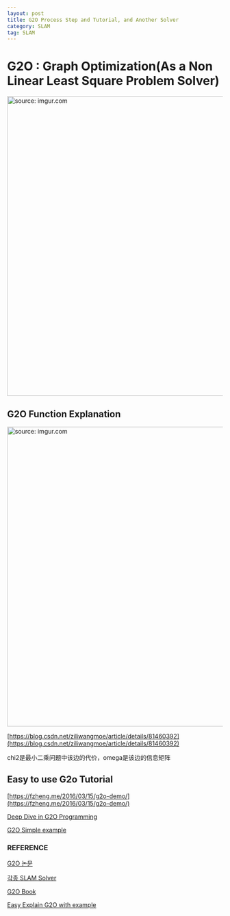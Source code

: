 ```yaml
---
layout: post
title: G2O Process Step and Tutorial, and Another Solver
category: SLAM
tag: SLAM
---
```


# G2O : Graph Optimization(As a Non Linear Least Square Problem Solver)

<a href="https://postimg.cc/KRqQBKbM"><img src="https://i.postimg.cc/zG5MmWP0/Screen-Shot-2022-02-12-at-6-50-12-PM.png" width="700px" title="source: imgur.com" /><a>


## G2O Function Explanation

<a href="https://postimg.cc/QBkTgP7y"><img src="https://i.postimg.cc/q7WxrHv4/g2o-general-graph-optimization-Framework.jpg" width="700px" title="source: imgur.com" /><a>


[https://blog.csdn.net/ziliwangmoe/article/details/81460392](https://blog.csdn.net/ziliwangmoe/article/details/81460392)

chi2是最小二乘问题中该边的代价，omega是该边的信息矩阵

## Easy to use G2o Tutorial

[https://fzheng.me/2016/03/15/g2o-demo/](https://fzheng.me/2016/03/15/g2o-demo/)

[Deep Dive in G2O Programming](https://www.programmerall.com/article/8141583525/)

[G2O Simple example](https://blog.csdn.net/GMeng_ROBOT/article/details/83933269)

### REFERENCE

[G2O 논문](https://www.cct.lsu.edu/~kzhang/papers/g2o.pdf)

[각종 SLAM Solver](http://www.cv-learn.com/20210607-solvers/)

[G2O Book](http://mdh.diva-portal.org/smash/get/diva2:934179/FULLTEXT01.pdf)

[Easy Explain G2O with example](https://cse.sc.edu/~yiannisr/774/2015/g2o.pdf)
